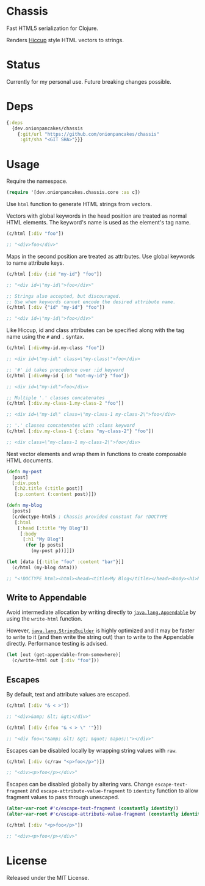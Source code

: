 # Chassis

Fast HTML5 serialization for Clojure.

Renders [Hiccup](https://github.com/weavejester/hiccup/) style HTML vectors to strings.

# Status

Currently for my personal use. Future breaking changes possible.

# Deps

```clojure
{:deps
  {dev.onionpancakes/chassis
    {:git/url "https://github.com/onionpancakes/chassis"
     :git/sha "<GIT SHA>"}}}
```

# Usage

Require the namespace.

```clojure
(require '[dev.onionpancakes.chassis.core :as c])
```

Use `html` function to generate HTML strings from vectors.

Vectors with global keywords in the head position are treated as normal HTML elements. The keyword's name is used as the element's tag name.

```clojure
(c/html [:div "foo"])

;; "<div>foo</div>"
```

Maps in the second position are treated as attributes. Use global keywords to name attribute keys.

```clojure
(c/html [:div {:id "my-id"} "foo"])

;; "<div id=\"my-id\">foo</div>"
```

```clojure
;; Strings also accepted, but discouraged.
;; Use when keywords cannot encode the desired attribute name.
(c/html [:div {"id" "my-id"} "foo"])

;; "<div id=\"my-id\">foo</div>"
```

Like Hiccup, id and class attributes can be specified along with the tag name using the `#` and `.` syntax.

```clojure
(c/html [:div#my-id.my-class "foo"])

;; <div id=\"my-id\" class=\"my-class\">foo</div>
```

```clojure
;; '#' id takes precedence over :id keyword
(c/html [:div#my-id {:id "not-my-id"} "foo"])

;; <div id=\"my-id\">foo</div>
```

```clojure
;; Multiple '.' classes concatenates
(c/html [:div.my-class-1.my-class-2 "foo"])

;; <div id=\"my-id\" class=\"my-class-1 my-class-2\">foo</div>
```

```clojure
;; '.' classes concatenates with :class keyword
(c/html [:div.my-class-1 {:class "my-class-2"} "foo"])

;; <div class=\"my-class-1 my-class-2\">foo</div>
```

Nest vector elements and wrap them in functions to create composable HTML documents.

```clojure
(defn my-post
  [post]
  [:div.post
   [:h2.title (:title post)]
   [:p.content (:content post)]])

(defn my-blog
  [posts]
  [c/doctype-html5 ; Chassis provided constant for !DOCTYPE
   [:html
    [:head [:title "My Blog"]]
     [:body
      [:h1 "My Blog"]
       (for [p posts]
         (my-post p))]]])

(let [data [{:title "foo" :content "bar"}]]
  (c/html (my-blog data)))

;; "<!DOCTYPE html><html><head><title>My Blog</title></head><body><h1>My Blog</h1><div class=\"post\"><h2 class=\"title\">foo</h2><p class=\"content\">bar</p></div></body></html>"
```

## Write to Appendable

Avoid intermediate allocation by writing directly to [`java.lang.Appendable`](https://docs.oracle.com/en/java/javase/21/docs/api/java.base/java/lang/Appendable.html) by using the `write-html` function.

However, [`java.lang.StringBuilder`](https://docs.oracle.com/en/java/javase/21/docs/api/java.base/java/lang/StringBuilder.html) is highly optimized and it may be faster to write to it (and then write the string out) than to write to the Appendable directly. Performance testing is advised.

```clojure
(let [out (get-appendable-from-somewhere)]
  (c/write-html out [:div "foo"]))
```

## Escapes

By default, text and attribute values are escaped.

```clojure
(c/html [:div "& < >"])

;; "<div>&amp; &lt; &gt;</div>"

(c/html [:div {:foo "& < > \" '"}])

;; "<div foo=\"&amp; &lt; &gt; &quot; &apos;\"></div>"
```

Escapes can be disabled locally by wrapping string values with `raw`.

```clojure
(c/html [:div (c/raw "<p>foo</p>")])

;; "<div><p>foo</p></div>"
```

Escapes can be disabled globally by altering vars. Change `escape-text-fragment` and `escape-attribute-value-fragment` to
`identity` function to allow fragment values to pass through unescaped.

```clojure
(alter-var-root #'c/escape-text-fragment (constantly identity))
(alter-var-root #'c/escape-attribute-value-fragment (constantly identity))

(c/html [:div "<p>foo</p>"])

;; "<div><p>foo</p></div>"
```

# License

Released under the MIT License.